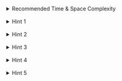<br>
<details class="hint-accordion">  
    <summary>Recommended Time & Space Complexity</summary>
    <p>
    You should aim for a solution with <code>O(nlogm)</code> time and <code>O(1)</code> space, where <code>n</code> is the size of the input array, and <code>m</code> is the maximum value in the array.
    </p>
</details>

<br>
<details class="hint-accordion">  
    <summary>Hint 1</summary>
    <p>
    Can you determine the upper bound for the possible answer? How much time does it take Koko to eat a pile with <code>x</code> bananas? 
    </p>
</details>

<br>
<details class="hint-accordion">  
    <summary>Hint 2</summary>
    <p>
    It takes <code>ceil(x / k)</code> time to finish the <code>x</code> pile when Koko eats at a rate of <code>k</code> bananas per hour. Our task is to determine the minimum possible value of <code>k</code>. However, we must also ensure that at this rate, <code>k</code>, Koko can finish eating all the piles within the given <code>h</code> hours. Can you now think of the upper bound for <code>k</code>?
    </p>
</details>

<br>
<details class="hint-accordion">  
    <summary>Hint 3</summary>
    <p>
    The upper bound for <code>k</code> is the maximum size of all the piles. Why? Because if Koko eats largest pile in one hour, then it is straightforward that she can eat any other pile in an hour only.
    </p>
</details>

<br>
<details class="hint-accordion">  
    <summary>Hint 4</summary>
    <p>
     A brute force solution would be to linearly check all values from <code>1</code> to <code>m</code> and find the minimum possible value at which Koko can complete the task. This approach would take <code>O(n * m)</code> time, where <code>n</code> is the size of the input array, and <code>m</code> is the maximum value in the array. Can you think of a more efficient method? Perhaps an efficient searching algorithm could help.
    </p>
</details>

<br>
<details class="hint-accordion">  
    <summary>Hint 5</summary>
    <p>
    We can use the binary search on answers approach because if Koko cannot finish the task with a rate of <code>k</code>, it means she also cannot finish it with any rate less than <code>k</code>. Similarly, if she can finish the task with a rate of <code>k</code>, she can also finish it with any rate greater than <code>k</code>. This allows us to find the smallest possible <code>k</code> using binary search.
    </p>
</details>